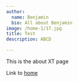 ```yaml
---
author:
  name: Benjamin
  bio: All about Benjamin
image: /home-1/17.jpg
title: Test
description: ABCD

---
```


This is the about XT page

Link to [home](/)
